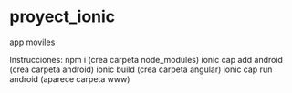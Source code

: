 # proyect_ionic
app moviles


Instrucciones:
npm i                      (crea carpeta node_modules)
ionic cap add android      (crea carpeta android)
ionic build                (crea carpeta angular)
ionic cap run android      (aparece carpeta www)

